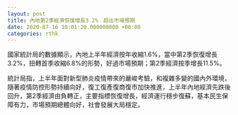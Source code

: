 ```yaml
---
layout: post
title: 內地第2季經濟恢復增長3.2%　超出市場預期
date: 2020-07-16 10:01:20.000000000 +08:00
categories: rthk
---
```


國家統計局的數據顯示，內地上半年經濟按年收縮1.6%，當中第2季恢復增長3.2%，扭轉首季收縮6.8%的形勢，好過市場預期；第2季經濟按季增長11.5%。

統計局指，上半年面對新型肺炎疫情帶來的嚴峻考驗，和複雜多變的國內外環境，隨著疫情防控形勢持續向好，復工復產復商復市加快推進，上半年內地經濟先跌後回升，第2季經濟由負轉正，主要指標恢復增長，經濟運行穩步復蘇，基本民生保障有力，市場預期總體向好，社會發展大局穩定。
